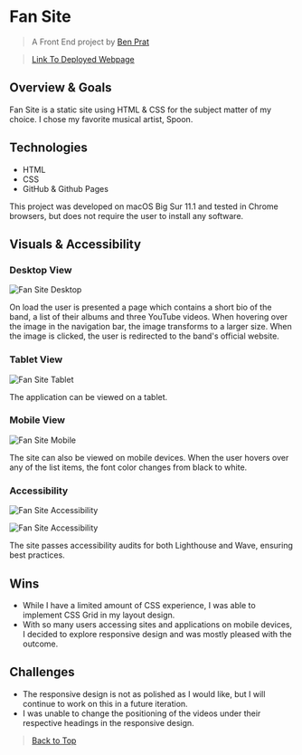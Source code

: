# Fan Site 
> A Front End project by [Ben Prat](https://github.com/benjaminprat)

>  [Link To Deployed Webpage](https://benjaminprat.github.io/fan-site/)


## Overview & Goals
 Fan Site is a static site using HTML & CSS for the subject matter of my choice. I chose my favorite musical artist, Spoon. 

## Technologies 
* HTML
* CSS
* GitHub & Github Pages

This project was developed on macOS Big Sur 11.1 and tested in Chrome browsers, but does not require the user to install any software.

## Visuals & Accessibility 

### Desktop View
![Fan Site Desktop ](https://media.giphy.com/media/Gnk6fWD5B6wUooI18n/giphy.gif "Desktop")

On load the user is presented a page which contains a short bio of the band, a list of their albums and three YouTube videos. When hovering over the image in the navigation bar, the image transforms to a larger size. When the image is clicked, the user is redirected to the band's official website.


### Tablet View
![Fan Site Tablet ](https://media.giphy.com/media/oDyKWqm7szOrzqmaNn/giphy.gif "Tablet")

The application can be viewed on a tablet.

### Mobile View

![Fan Site Mobile ](https://media.giphy.com/media/CdZFkvAJG7sVVK4QYL/giphy.gif "Mobile")

The site can also be viewed on mobile devices. When the user hovers over any of the list items, the font color changes from black to white. 

### Accessibility 
![Fan Site Accessibility ](https://media.giphy.com/media/4PgZSsEuO3rbmSNgZ9/giphy.gif "accessibility")

![Fan Site Accessibility ](https://media.giphy.com/media/XHcAOGBc0T7i6bZ06w/giphy.gif "accessibility")

The site passes accessibility audits for both Lighthouse and Wave, ensuring best practices. 

## Wins
* While I have a limited amount of CSS experience, I was able to implement CSS Grid  in my layout design. 
* With so many users accessing sites and applications on mobile devices, I decided to explore responsive design and was mostly pleased with the outcome. 
## Challenges
* The responsive design is not as polished as I would like, but I will continue to work on this in a future iteration. 
* I was unable to change the positioning of the videos under their respective headings in the responsive design. 

>[Back to Top](#fan-site)
